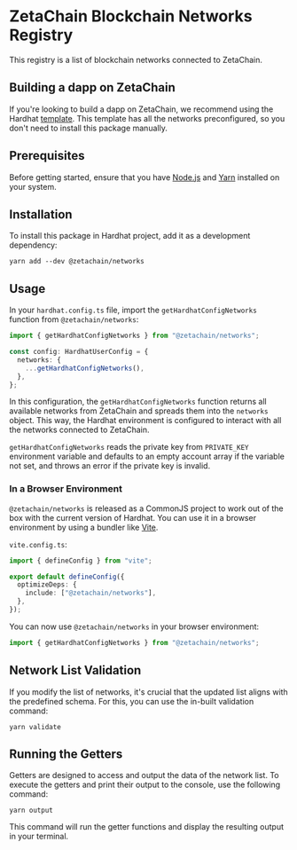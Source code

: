 # ZetaChain Blockchain Networks Registry

This registry is a list of blockchain networks connected to ZetaChain.

## Building a dapp on ZetaChain

If you're looking to build a dapp on ZetaChain, we recommend using the Hardhat
[template](https://github.com/zeta-chain/template). This template has all the
networks preconfigured, so you don't need to install this package manually.

## Prerequisites

Before getting started, ensure that you have
[Node.js](https://nodejs.org/en/download) and [Yarn](https://yarnpkg.com/)
installed on your system.

## Installation

To install this package in Hardhat project, add it as a development dependency:

```
yarn add --dev @zetachain/networks
```

## Usage

In your `hardhat.config.ts` file, import the `getHardhatConfigNetworks` function
from `@zetachain/networks`:

```ts
import { getHardhatConfigNetworks } from "@zetachain/networks";

const config: HardhatUserConfig = {
  networks: {
    ...getHardhatConfigNetworks(),
  },
};
```

In this configuration, the `getHardhatConfigNetworks` function returns all
available networks from ZetaChain and spreads them into the `networks` object.
This way, the Hardhat environment is configured to interact with all the
networks connected to ZetaChain.

`getHardhatConfigNetworks` reads the private key from `PRIVATE_KEY` environment
variable and defaults to an empty account array if the variable not set, and
throws an error if the private key is invalid.

### In a Browser Environment

`@zetachain/networks` is released as a CommonJS project to work out of the box
with the current version of Hardhat. You can use it in a browser environment by
using a bundler like [Vite](https://vitejs.dev).

`vite.config.ts`:

```ts
import { defineConfig } from "vite";

export default defineConfig({
  optimizeDeps: {
    include: ["@zetachain/networks"],
  },
});
```

You can now use `@zetachain/networks` in your browser environment:

```ts
import { getHardhatConfigNetworks } from "@zetachain/networks";
```

## Network List Validation

If you modify the list of networks, it's crucial that the updated list aligns
with the predefined schema. For this, you can use the in-built validation
command:

```
yarn validate
```

## Running the Getters

Getters are designed to access and output the data of the network list. To
execute the getters and print their output to the console, use the following
command:

```
yarn output
```

This command will run the getter functions and display the resulting output in
your terminal.
